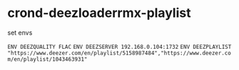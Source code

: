 # crond-deezloaderrmx-playlist

set envs

`ENV DEEZQUALITY FLAC`
`ENV DEEZSERVER 192.168.0.104:1732`
`ENV DEEZPLAYLIST "https://www.deezer.com/en/playlist/5158987484","https://www.deezer.com/en/playlist/1043463931" `
